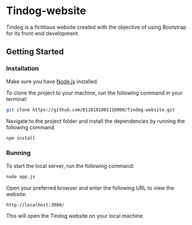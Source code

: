 # Tindog-website

Tindog is a fictitious website created with the objective of using Bootstrap for its front-end development.

## Getting Started

### Installation

Make sure you have [Node.js](https://nodejs.org/) installed.

To clone the project to your machine, run the following command in your terminal:

```bash
git clone https://github.com/0110101001110000/Tindog-website.git
```

Navigate to the project folder and install the dependencies by running the following command:

```bash
npm install
```

### Running

To start the local server, run the following command:

```bash
node app.js
```

Open your preferred browser and enter the following URL to view the website:

```bash
http://localhost:3000/
```

This will open the Tindog website on your local machine.
